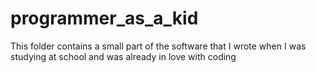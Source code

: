 # programmer_as_a_kid
This folder contains a small part of the software that I wrote when I was studying at school and was already in love with coding
